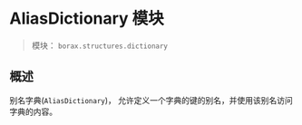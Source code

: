 # AliasDictionary 模块

> 模块： `borax.structures.dictionary`

## 概述

别名字典(`AliasDictionary`)， 允许定义一个字典的键的别名，并使用该别名访问字典的内容。